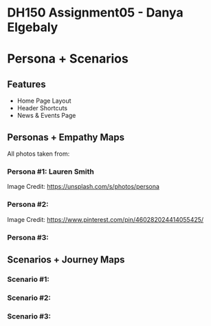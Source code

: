 # DH150 Assignment05 - Danya Elgebaly
# Persona + Scenarios

## Features

- Home Page Layout
- Header Shortcuts
- News & Events Page 

## Personas + Empathy Maps
All photos taken from: 

### Persona #1: Lauren Smith
Image Credit: https://unsplash.com/s/photos/persona


### Persona #2: 
Image Credit: https://www.pinterest.com/pin/460282024414055425/

### Persona #3: 


## Scenarios + Journey Maps

### Scenario #1:

### Scenario #2: 

### Scenario #3: 
